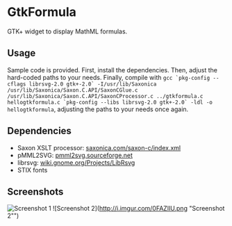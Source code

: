 # GtkFormula

GTK+ widget to display MathML formulas.

## Usage

Sample code is provided. First, install the dependencies. Then, adjust the hard-coded paths to your needs. Finally, compile with ```gcc `pkg-config --cflags librsvg-2.0 gtk+-2.0` -I/usr/lib/Saxonica /usr/lib/Saxonica/Saxon.C.API/SaxonCGlue.c /usr/lib/Saxonica/Saxon.C.API/SaxonCProcessor.c ../gtkformula.c hellogtkformula.c `pkg-config --libs librsvg-2.0 gtk+-2.0` -ldl -o hellogtkformula```, adjusting the paths to your needs once again.

## Dependencies
  - Saxon XSLT processor: [saxonica.com/saxon-c/index.xml][link-saxon]
  - pMML2SVG: [pmml2svg.sourceforge.net][link-pmml2svg]
  - librsvg: [wiki.gnome.org/Projects/LibRsvg][link-rsvg]
  - STIX fonts

## Screenshots

![Screenshot 1](http://i.imgur.com/vmtAdzU.png "Screenshot 1")
![Screenshot 2](http://i.imgur.com/0FAZlIU.png "Screenshot 2"")

[link-saxon]: http://www.saxonica.com/saxon-c/index.xml
[link-pmml2svg]: http://pmml2svg.sourceforge.net/
[link-rsvg]: https://wiki.gnome.org/Projects/LibRsvg/
